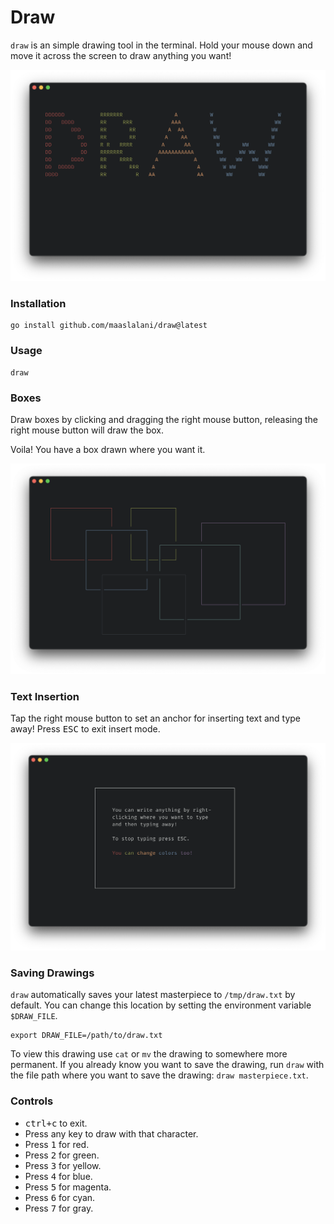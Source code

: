 # Draw

`draw` is an simple drawing tool in the terminal.
Hold your mouse down and move it across the screen to draw anything you want!

<p align="center">
  <img src="./assets/draw.png?raw=true" alt="Draw" />
</p>

### Installation

```
go install github.com/maaslalani/draw@latest
```

### Usage
```
draw
```

### Boxes

Draw boxes by clicking and dragging the right mouse button, releasing the
right mouse button will draw the box.

Voila! You have a box drawn where you want it.

<p align="center">
  <img src="./assets/boxes.png?raw=true" alt="Draw Boxes" />
</p>

### Text Insertion

Tap the right mouse button to set an anchor for inserting text and type away!
Press <kbd>ESC</kbd> to exit insert mode.

<p align="center">
  <img src="./assets/text.png?raw=true" alt="Insert Text" />
</p>


### Saving Drawings

`draw` automatically saves your latest masterpiece to `/tmp/draw.txt` by
default. You can change this location by setting the environment variable
`$DRAW_FILE`.

```
export DRAW_FILE=/path/to/draw.txt
```

To view this drawing use `cat` or `mv` the drawing to somewhere more permanent.
If you already know you want to save the drawing, run `draw` with the file path
where you want to save the drawing: `draw masterpiece.txt`.

### Controls
* <kbd>ctrl+c</kbd> to exit.
* Press any key to draw with that character.
* Press <kbd>1</kbd> for red.
* Press <kbd>2</kbd> for green.
* Press <kbd>3</kbd> for yellow.
* Press <kbd>4</kbd> for blue.
* Press <kbd>5</kbd> for magenta.
* Press <kbd>6</kbd> for cyan.
* Press <kbd>7</kbd> for gray.
